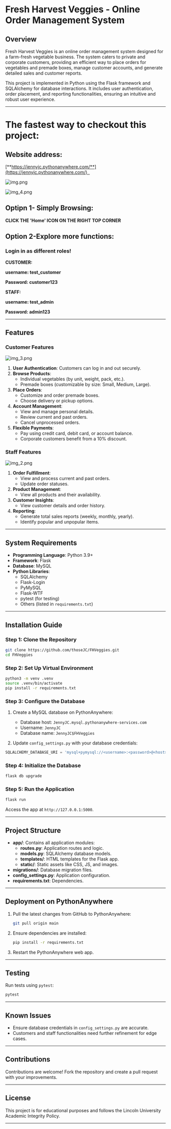 # Fresh Harvest Veggies - Online Order Management System

## Overview

Fresh Harvest Veggies is an online order management system designed for a farm-fresh vegetable business. The system caters to private and corporate customers, providing an efficient way to place orders for vegetables and premade boxes, manage customer accounts, and generate detailed sales and customer reports.

This project is implemented in Python using the Flask framework and SQLAlchemy for database interactions. It includes user authentication, order placement, and reporting functionalities, ensuring an intuitive and robust user experience.

---

# The fastest way to checkout this project:

## Website address:

[**https://jennyjc.pythonanywhere.com/**](https://jennyjc.pythonanywhere.com/)  

![img.png](img.png)

![img_4.png](img_4.png)

## Optipn 1- Simply Browsing: 

**CLICK THE 'Home' ICON ON THE RIGHT TOP CORNER**

## Option 2-Explore more functions:
### Login in as different roles!

**CUSTOMER:**

**username: test_customer**

**Password: customer123** 

**STAFF:**

**username: test_admin**

**Password: admin123** 


---

## Features

### Customer Features

![img_3.png](img_3.png)
1. **User Authentication**: Customers can log in and out securely.
2. **Browse Products**:
   - Individual vegetables (by unit, weight, pack, etc.).
   - Premade boxes (customizable by size: Small, Medium, Large).
3. **Place Orders**:
   - Customize and order premade boxes.
   - Choose delivery or pickup options.
4. **Account Management**:
   - View and manage personal details.
   - Review current and past orders.
   - Cancel unprocessed orders.
5. **Flexible Payments**:
   - Pay using credit card, debit card, or account balance.
   - Corporate customers benefit from a 10% discount.

### Staff Features

![img_2.png](img_2.png)
1. **Order Fulfillment**:
   - View and process current and past orders.
   - Update order statuses.
2. **Product Management**:
   - View all products and their availability.
3. **Customer Insights**:
   - View customer details and order history.
4. **Reporting**:
   - Generate total sales reports (weekly, monthly, yearly).
   - Identify popular and unpopular items.

---

## System Requirements

- **Programming Language**: Python 3.9+
- **Framework**: Flask
- **Database**: MySQL
- **Python Libraries**:
  - SQLAlchemy
  - Flask-Login
  - PyMySQL
  - Flask-WTF
  - pytest (for testing)
  - Others (listed in `requirements.txt`)

---

## Installation Guide

### Step 1: Clone the Repository
```bash
git clone https://github.com/thoseJC/FHVeggies.git
cd FHVeggies
```

### Step 2: Set Up Virtual Environment
```bash
python3 -m venv .venv
source .venv/bin/activate
pip install -r requirements.txt
```

### Step 3: Configure the Database
1. Create a MySQL database on PythonAnywhere:
   - Database host: `JennyJC.mysql.pythonanywhere-services.com`
   - Username: `JennyJC`
   - Database name: `JennyJC$FHVeggies`

2. Update `config_settings.py` with your database credentials:
```python
SQLALCHEMY_DATABASE_URI = 'mysql+pymysql://<username>:<password>@<host>/<database>'
```

### Step 4: Initialize the Database
```bash
flask db upgrade
```

### Step 5: Run the Application
```bash
flask run
```

Access the app at `http://127.0.0.1:5000`.

---

## Project Structure

- **app/**: Contains all application modules:
  - **routes.py**: Application routes and logic.
  - **models.py**: SQLAlchemy database models.
  - **templates/**: HTML templates for the Flask app.
  - **static/**: Static assets like CSS, JS, and images.
- **migrations/**: Database migration files.
- **config_settings.py**: Application configuration.
- **requirements.txt**: Dependencies.

---

## Deployment on PythonAnywhere

1. Pull the latest changes from GitHub to PythonAnywhere:
   ```bash
   git pull origin main
   ```
2. Ensure dependencies are installed:
   ```bash
   pip install -r requirements.txt
   ```
3. Restart the PythonAnywhere web app.

---

## Testing

Run tests using `pytest`:
```bash
pytest
```

---

## Known Issues

- Ensure database credentials in `config_settings.py` are accurate.
- Customers and staff functionalities need further refinement for edge cases.

---

## Contributions

Contributions are welcome! Fork the repository and create a pull request with your improvements.

---

## License

This project is for educational purposes and follows the Lincoln University Academic Integrity Policy.

--- 

